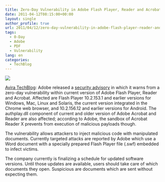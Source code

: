 ```yaml
---
title: Zero-Day Vulnerability in Adobe Flash Player, Reader and Acrobat
date: 2011-04-12T08:15:00+00:00
layout: single
author_profile: true
url: 2011/04/12/zero-day-vulnerability-in-adobe-flash-player-reader-and-acrobat/
tags:
  - 0-Day
  - Adobe
  - PDF
  - Vulnerability
lang: en
categories: 
  - TechBlog
---
```

[![](http://2.bp.blogspot.com/-mt6dNDQluNY/TaQC0FOiLhI/AAAAAAAAD0k/wj1LrhesbU4/s200/adobe-logo.jpg)](http://2.bp.blogspot.com/-mt6dNDQluNY/TaQC0FOiLhI/AAAAAAAAD0k/wj1LrhesbU4/s1600/adobe-logo.jpg)

[Avira TechBlog](http://techblog.avira.com/2011/04/12/zero-day-vulnerability-in-adobe-flash-player-reader-and-acrobat/en/): Adobe released a [security advisory](http://www.adobe.com/support/security/advisories/apsa11-02.html) in which it warns from a zero-day vulnerability within current version of Adobe Flash Player, Reader and Acrobat. Affected are Flash Player 10.2.153.1 and earlier versions for Windows, Mac, Linux and Solaris, the current version integrated in the Chrome web browser, and 10.2.156.12 and earlier versions for Android. The authplay.dll component of current and older version of Adobe Acrobat and Reader are also affected; according to Adobe, the sandbox of Acrobat Reader X prevents from execution of malicious payloads though.

The vulnerability allows attackers to inject malicious code with manipulated documents. Currently targeted attacks are reported by Adobe which use a Word document with a specially prepared Flash Player file (.swf) embedded to infect victims.

The company currently is finalizing a schedule for updated software versions. Until those updates are available, users should take care of which documents they open. Suspicious are documents which are sent without expecting them.